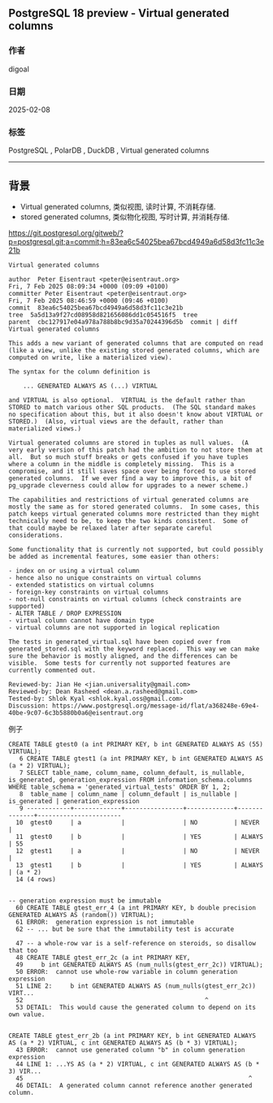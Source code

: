 ## PostgreSQL 18 preview - Virtual generated columns     
                                                                                                
### 作者                                                                    
digoal                                                                    
                                                                           
### 日期                                                                         
2025-02-08                                                              
                                                                        
### 标签                                                                      
PostgreSQL , PolarDB , DuckDB , Virtual generated columns   
                                                                                               
----                                                                        
                                                                                      
## 背景     
  
- Virtual generated columns, 类似视图, 读时计算, 不消耗存储.  
- stored generated columns, 类似物化视图, 写时计算, 并消耗存储.  
  
https://git.postgresql.org/gitweb/?p=postgresql.git;a=commit;h=83ea6c54025bea67bcd4949a6d58d3fc11c3e21b  
```  
Virtual generated columns  
  
author  Peter Eisentraut <peter@eisentraut.org>   
Fri, 7 Feb 2025 08:09:34 +0000 (09:09 +0100)  
committer Peter Eisentraut <peter@eisentraut.org>   
Fri, 7 Feb 2025 08:46:59 +0000 (09:46 +0100)  
commit  83ea6c54025bea67bcd4949a6d58d3fc11c3e21b  
tree  5a5d13a9f27cd08958d821656086dd1c054516f5  tree  
parent  cbc127917e04a978a788b8bc9d35a70244396d5b  commit | diff  
Virtual generated columns  
  
This adds a new variant of generated columns that are computed on read  
(like a view, unlike the existing stored generated columns, which are  
computed on write, like a materialized view).  
  
The syntax for the column definition is  
  
    ... GENERATED ALWAYS AS (...) VIRTUAL  
  
and VIRTUAL is also optional.  VIRTUAL is the default rather than  
STORED to match various other SQL products.  (The SQL standard makes  
no specification about this, but it also doesn't know about VIRTUAL or  
STORED.)  (Also, virtual views are the default, rather than  
materialized views.)  
  
Virtual generated columns are stored in tuples as null values.  (A  
very early version of this patch had the ambition to not store them at  
all.  But so much stuff breaks or gets confused if you have tuples  
where a column in the middle is completely missing.  This is a  
compromise, and it still saves space over being forced to use stored  
generated columns.  If we ever find a way to improve this, a bit of  
pg_upgrade cleverness could allow for upgrades to a newer scheme.)  
  
The capabilities and restrictions of virtual generated columns are  
mostly the same as for stored generated columns.  In some cases, this  
patch keeps virtual generated columns more restricted than they might  
technically need to be, to keep the two kinds consistent.  Some of  
that could maybe be relaxed later after separate careful  
considerations.  
  
Some functionality that is currently not supported, but could possibly  
be added as incremental features, some easier than others:  
  
- index on or using a virtual column  
- hence also no unique constraints on virtual columns  
- extended statistics on virtual columns  
- foreign-key constraints on virtual columns  
- not-null constraints on virtual columns (check constraints are supported)  
- ALTER TABLE / DROP EXPRESSION  
- virtual column cannot have domain type  
- virtual columns are not supported in logical replication  
  
The tests in generated_virtual.sql have been copied over from  
generated_stored.sql with the keyword replaced.  This way we can make  
sure the behavior is mostly aligned, and the differences can be  
visible.  Some tests for currently not supported features are  
currently commented out.  
  
Reviewed-by: Jian He <jian.universality@gmail.com>  
Reviewed-by: Dean Rasheed <dean.a.rasheed@gmail.com>  
Tested-by: Shlok Kyal <shlok.kyal.oss@gmail.com>  
Discussion: https://www.postgresql.org/message-id/flat/a368248e-69e4-40be-9c07-6c3b5880b0a6@eisentraut.org  
```  
  
例子  
```  
CREATE TABLE gtest0 (a int PRIMARY KEY, b int GENERATED ALWAYS AS (55) VIRTUAL);  
   6 CREATE TABLE gtest1 (a int PRIMARY KEY, b int GENERATED ALWAYS AS (a * 2) VIRTUAL);  
   7 SELECT table_name, column_name, column_default, is_nullable, is_generated, generation_expression FROM information_schema.columns WHERE table_schema = 'generated_virtual_tests' ORDER BY 1, 2;  
   8  table_name | column_name | column_default | is_nullable | is_generated | generation_expression   
   9 ------------+-------------+----------------+-------------+--------------+-----------------------  
  10  gtest0     | a           |                | NO          | NEVER        |   
  11  gtest0     | b           |                | YES         | ALWAYS       | 55  
  12  gtest1     | a           |                | NO          | NEVER        |   
  13  gtest1     | b           |                | YES         | ALWAYS       | (a * 2)  
  14 (4 rows)  
  
  
-- generation expression must be immutable  
  60 CREATE TABLE gtest_err_4 (a int PRIMARY KEY, b double precision GENERATED ALWAYS AS (random()) VIRTUAL);  
  61 ERROR:  generation expression is not immutable  
  62 -- ... but be sure that the immutability test is accurate  
  
  47 -- a whole-row var is a self-reference on steroids, so disallow that too  
  48 CREATE TABLE gtest_err_2c (a int PRIMARY KEY,  
  49     b int GENERATED ALWAYS AS (num_nulls(gtest_err_2c)) VIRTUAL);  
  50 ERROR:  cannot use whole-row variable in column generation expression  
  51 LINE 2:     b int GENERATED ALWAYS AS (num_nulls(gtest_err_2c)) VIRT...  
  52                                                  ^  
  53 DETAIL:  This would cause the generated column to depend on its own value.  
  
  
CREATE TABLE gtest_err_2b (a int PRIMARY KEY, b int GENERATED ALWAYS AS (a * 2) VIRTUAL, c int GENERATED ALWAYS AS (b * 3) VIRTUAL);  
  43 ERROR:  cannot use generated column "b" in column generation expression  
  44 LINE 1: ...YS AS (a * 2) VIRTUAL, c int GENERATED ALWAYS AS (b * 3) VIR...  
  45                                                              ^  
  46 DETAIL:  A generated column cannot reference another generated column.  
```  
  
